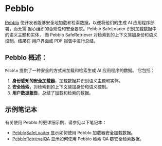 # Pebblo

[Pebblo](https://www.daxa.ai/pebblo) 使开发者能够安全地加载和检索数据，以便将他们的生成 AI 应用程序部署，而无需
担心组织的合规性和安全要求。Pebblo SafeLoader 识别加载数据中的语义主题和实体，
而 Pebblo SafeRetriever 对检索到的上下文施加身份和语义控制。结果在
用户界面或 PDF 报告中进行总结。


## Pebblo 概述：

`Pebblo` 提供了一种安全的方式来加载和检索生成 AI 应用程序的数据。
它包括：
1. **身份感知的安全加载器**，加载数据并识别语义主题和实体。
2. **安全检索**，对检索到的上下文施加身份和语义控制。
3. **用户数据报告**，总结了加载和检索的数据。

## 示例笔记本

有关使用 Pebblo 的更详细示例，请参见以下笔记本：
* [PebbloSafeLoader](/docs/integrations/document_loaders/pebblo) 显示如何使用 Pebblo 加载器安全加载数据。
* [PebbloRetrievalQA](/docs/integrations/providers/pebblo/pebblo_retrieval_qa) 显示如何使用 Pebblo 检索 QA 链安全检索数据。
